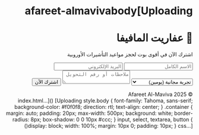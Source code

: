# afareet-almavivabody[Uploading <!DOCTYPE html>
<html lang="ar" dir="rtl">
<head>
  <meta charset="UTF-8">
  <meta name="viewport" content="width=device-width, initial-scale=1.0">
  <title>عفاريت المافيفا - Afareet Al-Maviva</title>
  <link rel="stylesheet" href="style.css">
</head>
<body>
  <div class="container">
    <h1>👻 عفاريت المافيفا</h1>
    <p>اشترك الآن في أقوى بوت لحجز مواعيد التأشيرات الأوروبية</p>
    <form action="https://formspree.io/f/xvgryvzo" method="POST">
      <input type="text" name="name" placeholder="الاسم الكامل" required>
      <input type="email" name="email" placeholder="البريد الإلكتروني" required>
      <select name="plan">
        <option value="free">تجربة مجانية (يومين)</option>
        <option value="basic">اشتراك 3 شهور - 1000ج</option>
        <option value="premium">اشتراك 6 شهور - 3000ج</option>
        <option value="vip">اشتراك VIP سنة - 6000ج</option>
        <option value="lifetime">اشتراك دائم - 15000ج</option>
      </select>
      <textarea name="message" placeholder="ملاحظات أو رقم التحويل"></textarea>
      <button type="submit">اشترك الآن</button>
    </form>
    <footer>© 2025 Afareet Al-Maviva</footer>
  </div>
</body>
</html>
index.html…]()
[Uploading style.body {
  font-family: Tahoma, sans-serif;
  background-color: #f0f0f8;
  direction: rtl;
  text-align: center;
}
.container {
  margin: auto;
  padding: 20px;
  max-width: 500px;
  background: white;
  border-radius: 8px;
  box-shadow: 0 0 10px #ccc;
}
input, select, textarea, button {
  display: block;
  width: 100%;
  margin: 10px 0;
  padding: 10px;
}
css…]()



